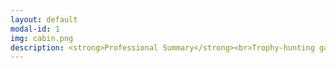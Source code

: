 ```yaml
---
layout: default
modal-id: 1
img: cabin.png
description: <strong>Professional Summary</strong><br>Trophy-hunting gamer, open world completionist, and engaging voice actor with a love for all things international. Social science scholar fascinated by the power of vocal performance in the video game medium, surveillance, and the materiality of digital space. Dedicated and collaborative professional with exemplary customer service skills and over a decade of experience in the fields of healthcare, academia, and entertainment media. <br><br></strong><strong>Voice Actor / Transcript Editor </strong> <br> Bloody Disgusting, LLC, Remote<br> September 2021 - Present<br><br><strong>Writing Center Tutor</strong> <br>RPI Center for Global Communication + Design (COMM+D), Troy, NY, USA<br> January 2024 - Present<br><br><strong>Undergraduate Teaching Assistant for Dr. Ralph Noble</strong> <br>AI in the Information Age / Motivation and Performance Courses, Troy, NY, USA<br> August 2023 - December 2023<br><br><strong>Access Coordinator - Global Patient Services</strong> <br>Children’s Hospital of Philadelphia (CHOP), Philadelphia, PA, USA<br> November 2018 - July 2022<br><br><strong>Greater Philadelphia Coronavirus HelpLine - Contact Tracing Center</strong> <br>Children’s Hospital of Philadelphia (CHOP), Philadelphia, PA, USA, July 2020 - February 2021<br><br><strong>Program Assistant - Department of Communication</strong> <br>Drexel University, Philadelphia, PA, USA<br> January 2015 - October 2018<br><br><strong>Adjunct Chinese Instructor - Modern Languages Program</strong> <br>Drexel University, Philadelphia, PA, USA<br> September 2014 - September 2016<br><br><strong>Program Assistant - Modern Languages Program</strong> <br> Drexel University, Philadelphia, PA, USA<br> November 2013 - June 2014<br><br><strong>Airport Coordinator / Assistant to the Regional Travel & Logistics Coordinator</strong> <br>AFS-USA<br> New York City, NY, USA, Summer 2013<br><br><strong>Freelance Journalist / Blog Writer</strong> <br>Viacom - MTV Korea, New York City, NY, USA<br> March 2012 - January 2013<br><br><strong>Actor - SHADES Theater</strong> (Student Health Advocates Developing Educational Scenarios) <br>Rutgers University Health Services, New Brunswick, NJ, USA<br> September 2008 - June 2012<br><br><strong>Sales / Facilities / Cashier Associate - Victoria’s Secret</strong> <br>Deptford, NJ, USA<br> June 2009 - January 2010<br><br><br><strong>Education</strong><br><br><strong>Doctor of Philosophy - Critical Game Design </strong><em>(in progress)</em><br>Rensselaer Polytechnic Institute, Troy, NY, USA<br><br><strong>Master of Science - Science, Technology & Society</strong><br>Drexel University, Philadelphia, PA, USA<br><br><strong>Bachelor of Arts - Spanish and Mandarin Chinese Double Major</strong><br>Rutgers, The State University of New Jersey, New Brunswick, NJ, USA<br> <p><a href="https://rpiexchange-my.sharepoint.com/:b:/g/personal/bowerj6_rpi_edu/Echqe1Y5CbJArXlAMGQkZywB5SCI71z8TX57iwtMhbZdGw"> <br>Link to Resume (PDF)</a></p>
---
```


